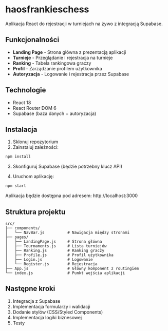 # haosfrankieschess

Aplikacja React do rejestracji w turniejach na żywo z integracją Supabase.

## Funkcjonalności

- **Landing Page** - Strona główna z prezentacją aplikacji
- **Turnieje** - Przeglądanie i rejestracja na turnieje
- **Ranking** - Tabela rankingowa graczy
- **Profil** - Zarządzanie profilem użytkownika
- **Autoryzacja** - Logowanie i rejestracja przez Supabase

## Technologie

- React 18
- React Router DOM 6
- Supabase (baza danych + autoryzacja)

## Instalacja

1. Sklonuj repozytorium
2. Zainstaluj zależności:
```bash
npm install
```

3. Skonfiguruj Supabase (będzie potrzebny klucz API)

4. Uruchom aplikację:
```bash
npm start
```

Aplikacja będzie dostępna pod adresem: http://localhost:3000

## Struktura projektu

```
src/
├── components/
│   └── NavBar.js          # Nawigacja między stronami
├── pages/
│   ├── LandingPage.js     # Strona główna
│   ├── Tournaments.js     # Lista turniejów
│   ├── Ranking.js         # Ranking graczy
│   ├── Profile.js         # Profil użytkownika
│   ├── Login.js           # Logowanie
│   └── Register.js        # Rejestracja
├── App.js                 # Główny komponent z routingiem
└── index.js               # Punkt wejścia aplikacji
```

## Następne kroki

1. Integracja z Supabase
2. Implementacja formularzy i walidacji
3. Dodanie stylów (CSS/Styled Components)
4. Implementacja logiki biznesowej
5. Testy

